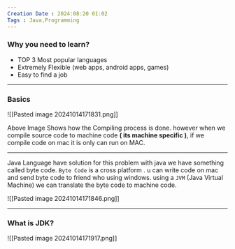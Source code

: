 ```yaml
---
Creation Date : 2024:08:20 01:02
Tags : Java,Programming
---
```

### Why you need to learn?
- TOP 3 Most popular languages
- Extremely Flexible (web apps, android apps, games)
- Easy to find a job

---
### Basics
![[Pasted image 20241014171831.png]]

Above Image Shows how the Compiling process is done. however when we compile source code to machine code **( its machine specific )**, if we compile code on mac it is only can run on MAC. 

---

Java Language have solution for this problem with java we have something called byte code. `Byte Code` is a cross platform . u can write code on mac and send byte code to friend who using windows.  using a `JVM` (Java Virtual Machine) we can translate the byte code to machine code.

![[Pasted image 20241014171846.png]]

---
### What is JDK?
![[Pasted image 20241014171917.png]]

